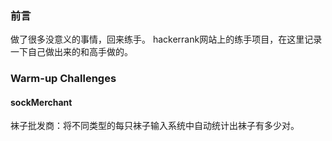 ### 前言
做了很多没意义的事情，回来练手。
hackerrank网站上的练手项目，在这里记录一下自己做出来的和高手做的。
### Warm-up Challenges
#### sockMerchant
袜子批发商：将不同类型的每只袜子输入系统中自动统计出袜子有多少对。